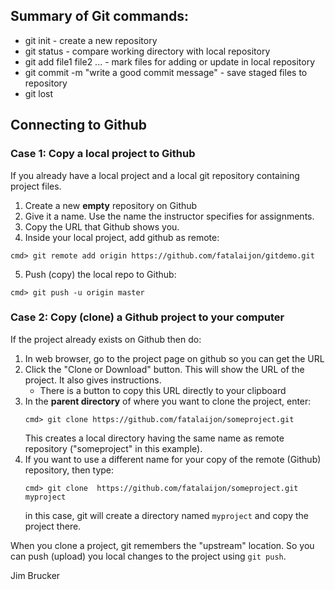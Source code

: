 ## Summary of Git commands:

* git init - create a new repository
* git status - compare working directory with local repository
* git add file1 file2 ...  - mark files for adding or update in local repository
* git commit -m "write a good commit message" - save staged files to repository
* git lost

## Connecting to Github

### Case 1:  Copy a local project to Github

If you already have a local project and a local git repository containing project files.

1. Create a new **empty** repository on Github
2. Give it a name. Use the name the instructor specifies for assignments.
3. Copy the URL that Github shows you.
4. Inside your local project, add github as remote:
```shell
cmd> git remote add origin https://github.com/fatalaijon/gitdemo.git
```
5. Push (copy) the local repo to Github:
```shell
cmd> git push -u origin master
```

### Case 2: Copy (clone) a Github project to your computer

If the project already exists on Github then do:

1. In web browser, go to the project page on github so you can get the URL
2. Click the "Clone or Download" button. This will show the URL of the project. It also gives instructions.
    * There is a button to copy this URL directly to your clipboard
3. In the **parent directory** of where you want to clone the project, enter:
    ```shell
    cmd> git clone https://github.com/fatalaijon/someproject.git
    ```
    This creates a local directory having the same name as remote repository ("someproject" in this example).
4. If you want to use a different name for your copy of the remote (Github) repository, then type:
    ```shell
    cmd> git clone  https://github.com/fatalaijon/someproject.git  myproject
    ```
    in this case, git will create a directory named `myproject` and copy the project there.

When you clone a project, git remembers the "upstream" location. So you can push (upload) you
local changes to  the project using `git push`.

Jim Brucker
